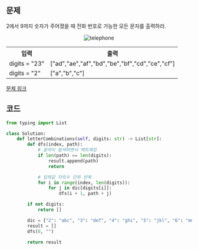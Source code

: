 ## 문제

2에서 9까지 숫자가 주어졌을 때 전화 번호로 가능한 모든 문자를 출력하라. 

<p align="center">
<img src="https://upload.wikimedia.org/wikipedia/commons/thumb/7/73/Telephone-keypad2.svg/200px-Telephone-keypad2.svg.png" alt="telephone">
</p>

 <table>
	<th>입력</th>
	<th>출력</th>
	<tr><!-- 첫번째 줄 시작 -->
	    <td>digits = "23"</td>
	    <td>["ad","ae","af","bd","be","bf","cd","ce","cf"]</td>
	</tr><!-- 첫번째 줄 끝 -->
	<tr><!-- 두번째 줄 시작 -->
	    <td>digits = "2"</td>
	    <td>["a","b","c"]</td>
	</tr><!-- 두번째 줄 끝 -->
    </table>

<a href="https://leetcode.com/problems/letter-combinations-of-a-phone-number/" target="_blank">문제 링크</a>

## 코드

```python
from typing import List

class Solution:
    def letterCombinations(self, digits: str) -> List[str]:
        def dfs(index, path):
            # 끝까지 탐색하면서 백트래킹 
            if len(path) == len(digits):
                result.append(path)
                return

            # 입력값 자릿수 단위 반복
            for i in range(index, len(digits)):
                for j in dic[digits[i]]:
                    dfs(i + 1, path + j)

        if not digits:
            return []

        dic = {"2": "abc", "3": "def", "4": "ghi", "5": "jkl", "6": "mno", "7": "pqrs", "8": "tuv", "9": "wxyz"}
        result = []
        dfs(0, "")

        return result
```